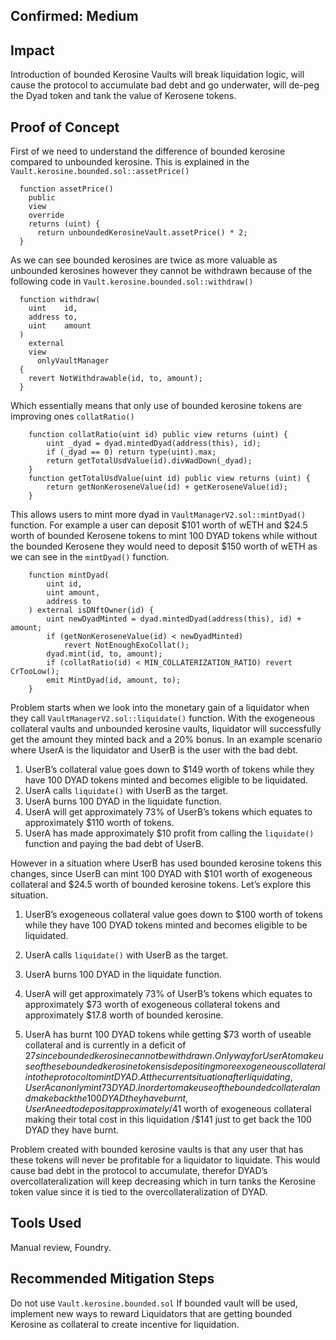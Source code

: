 ## Confirmed: Medium

## Impact

Introduction of bounded Kerosine Vaults will break liquidation logic, will cause the protocol to accumulate bad debt and go underwater, will de-peg the Dyad token and tank the value of Kerosene tokens.

## Proof of Concept

First of we need to understand the difference of bounded kerosine compared to unbounded kerosine. This is explained in the  `Vault.kerosine.bounded.sol::assetPrice()` 

```solidity
  function assetPrice() 
    public 
    view 
    override
    returns (uint) {
      return unboundedKerosineVault.assetPrice() * 2;
  }
```

As we can see bounded kerosines are twice as more valuable as unbounded kerosines however they cannot be withdrawn because of the following code in `Vault.kerosine.bounded.sol::withdraw()`

```solidity
  function withdraw(
    uint    id,
    address to,
    uint    amount
  ) 
    external 
    view
      onlyVaultManager
  {
    revert NotWithdrawable(id, to, amount);
  }
```

Which essentially means that only use of bounded kerosine tokens are improving ones `collatRatio()`

```solidity
    function collatRatio(uint id) public view returns (uint) {
        uint _dyad = dyad.mintedDyad(address(this), id);
        if (_dyad == 0) return type(uint).max;
        return getTotalUsdValue(id).divWadDown(_dyad);
    }
    function getTotalUsdValue(uint id) public view returns (uint) {
        return getNonKeroseneValue(id) + getKeroseneValue(id);
    }
```

This allows users to mint more dyad in `VaultManagerV2.sol::mintDyad()` function. For example a user can deposit $101 worth of wETH and $24.5 worth of bounded Kerosene tokens to mint 100 DYAD tokens while without the bounded Kerosene they would need to deposit $150 worth of wETH as we can see in the `mintDyad()` function.

```solidity
    function mintDyad(
        uint id,
        uint amount,
        address to
    ) external isDNftOwner(id) {
        uint newDyadMinted = dyad.mintedDyad(address(this), id) + amount;
        if (getNonKeroseneValue(id) < newDyadMinted)
            revert NotEnoughExoCollat();
        dyad.mint(id, to, amount);
        if (collatRatio(id) < MIN_COLLATERIZATION_RATIO) revert CrTooLow();
        emit MintDyad(id, amount, to);
    }
```

Problem starts when we look into the monetary gain of a liquidator when they call `VaultManagerV2.sol::liquidate()` function. With the exogeneous collateral vaults and unbounded kerosine vaults, liquidator will successfully get the amount they minted back and a 20% bonus.
In an example scenario where UserA is the liquidator and UserB is the user with the bad debt.

1. UserB’s collateral value goes down to $149 worth of tokens while they have 100 DYAD tokens minted and becomes eligible to be liquidated.
2. UserA calls `liquidate()` with UserB as the target.
3. UserA burns 100 DYAD in the liquidate function.
4. UserA will get approximately 73% of UserB’s tokens which equates to approximately $110 worth of tokens.
5. UserA has made approximately $10 profit from calling the `liquidate()` function and paying the bad debt of UserB.

However in a situation where UserB has used bounded kerosine tokens this changes, since UserB can mint 100 DYAD with $101 worth of exogeneous collateral and $24.5 worth of bounded kerosine tokens. Let’s explore this situation.

1. UserB’s exogeneous collateral value goes down to $100 worth of tokens while they have 100 DYAD tokens minted and becomes eligible to be liquidated.
2. UserA calls `liquidate()` with UserB as the target.
3. UserA burns 100 DYAD in the liquidate function.
4. UserA will get approximately 73% of UserB’s tokens which equates to approximately $73 worth of exogeneous collateral tokens and approximately $17.8 worth of bounded kerosine.

5. UserA has burnt 100 DYAD tokens while getting $73 worth of useable collateral and is currently in a deficit of $27 since bounded kerosine can not be withdrawn. 
Only way for UserA to make use of these bounded kerosine tokens is depositing more exogeneous collateral into the protocol to mint DYAD. At the current situation after liquidating, UserA can only mint 73 DYAD. In order to make use of the bounded collateral and make back the 100 DYAD they have burnt, UserA need to deposit approximately /$41 worth of exogeneous collateral making their total cost in this liquidation /$141 just to get back the 100 DYAD they have burnt.

Problem created with bounded kerosine vaults is that any user that has these tokens will never be profitable for a liquidator to liquidate. This would cause bad debt in the protocol to accumulate, therefor DYAD’s overcollateralization will keep decreasing which in turn tanks the Kerosine token value since it is tied to the overcollateralization of DYAD.

## Tools Used

Manual review, Foundry.

## Recommended Mitigation Steps

Do not use `Vault.kerosine.bounded.sol`
If bounded vault will be used, implement new ways to reward Liquidators that are getting bounded Kerosine as collateral to create incentive for liquidation.

